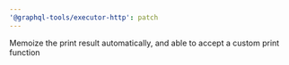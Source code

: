```yaml
---
'@graphql-tools/executor-http': patch
---
```


Memoize the print result automatically, and able to accept a custom print function

